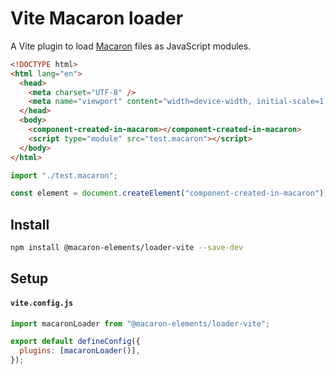 # Vite Macaron loader

A Vite plugin to load [Macaron](https://macaron-elements.com/) files as JavaScript modules.

```html
<!DOCTYPE html>
<html lang="en">
  <head>
    <meta charset="UTF-8" />
    <meta name="viewport" content="width=device-width, initial-scale=1.0" />
  </head>
  <body>
    <component-created-in-macaron></component-created-in-macaron>
    <script type="module" src="test.macaron"></script>
  </body>
</html>
```

```js
import "./test.macaron";

const element = document.createElement("component-created-in-macaron");
```

## Install

```bash
npm install @macaron-elements/loader-vite --save-dev
```

## Setup

#### `vite.config.js`

```js
import macaronLoader from "@macaron-elements/loader-vite";

export default defineConfig({
  plugins: [macaronLoader()],
});
```
